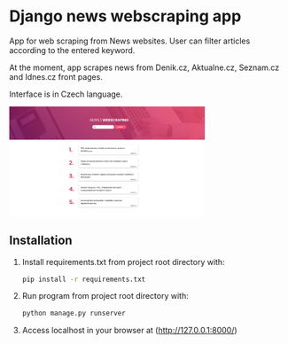 # Django news webscraping app
App for web scraping from News websites. User can filter articles according to the entered keyword.

At the moment, app scrapes news from Denik.cz, Aktualne.cz, Seznam.cz and Idnes.cz front pages.

Interface is in Czech language.

<img src="app_screenshot.png" alt="app-screenshot" width="70%"/>

## Installation

1. Install requirements.txt from project root directory with:
    ```sh
    pip install -r requirements.txt
    ```
2. Run program from project root directory with:
    ```sh
    python manage.py runserver
    ```

3. Access localhost in your browser at (http://127.0.0.1:8000/)